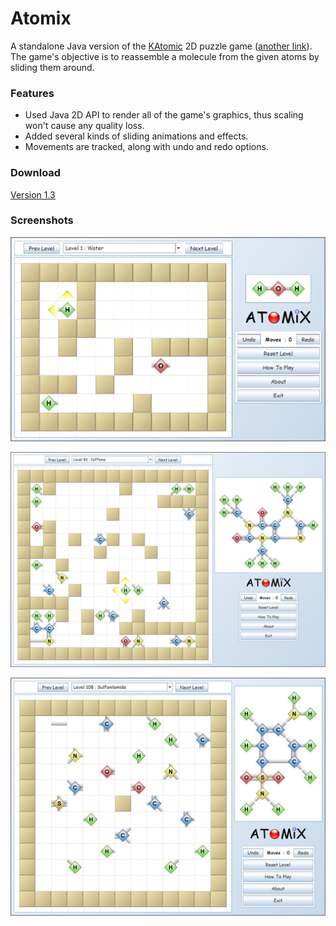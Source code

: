 # Atomix

A standalone Java version of the [KAtomic](https://games.kde.org/game.php?game=katomic) 2D puzzle game ([another link](http://kp-atomix.googlecode.com/hg/index.html)). The game's objective is to reassemble a molecule from the given atoms by sliding them around.

### Features

* Used Java 2D API to render all of the game's graphics, thus scaling won't cause any quality loss.
* Added several kinds of sliding animations and effects.
* Movements are tracked, along with undo and redo options.

### Download

[Version 1.3](https://github.com/bishoybassem/atomix/releases/download/v1.3/Atomix.jar)

### Screenshots

![screen1](/screenshots/screen1.jpg)

![screen2](/screenshots/screen2.jpg)

![screen3](/screenshots/screen3.jpg)
